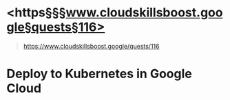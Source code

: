 # <https§§§www.cloudskillsboost.google§quests§116>
> <https://www.cloudskillsboost.google/quests/116>

# Deploy to Kubernetes in Google Cloud
